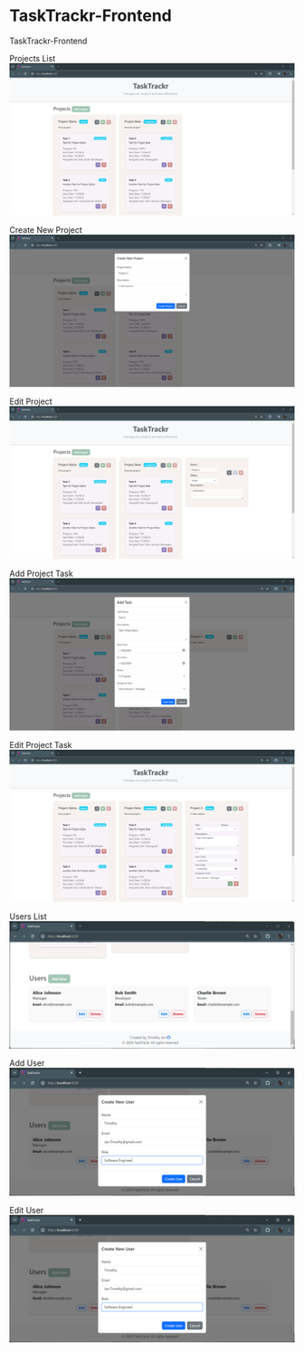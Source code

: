 # TaskTrackr-Frontend
TaskTrackr-Frontend

Projects List
<img src="/public/Screenshots/1-Project-List.png"><br>

Create New Project
<img src="/public/Screenshots/2-Create-New-Project.png"><br>

Edit Project
<img src="/public/Screenshots/3-Edit-Project.png"><br>

Add Project Task
<img src="/public/Screenshots/4-Add-Project-Task.png"><br>

Edit Project Task
<img src="/public/Screenshots/5-Edit-Project-Task.png"><br>

Users List
<img src="/public/Screenshots/6-Users-List.png"><br>

Add User
<img src="/public/Screenshots/7-Add-User.png"><br>

Edit User
<img src="/public/Screenshots/8-Edit-User.png"><br>
